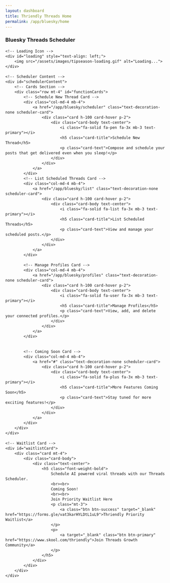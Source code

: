 ```yaml
---
layout: dashboard
title: Thriendly Threads Home
permalink: /app/bluesky/home
---
```


<style>
    .card-hover:hover {
        transform: translateY(-5px);
        box-shadow: 0 4px 15px rgba(0, 0, 0, 0.1);
        transition: all 0.3s ease;
        cursor: pointer;
    }

    /* Style for disabled cards */
    .disabled-card {
        pointer-events: none;
        opacity: 0.6;
    }

    /* Style for profile info */
    #profileInfo h5 {
        display: flex;
        align-items: left;
        color: #198755; /* Bootstrap success color */
    }

    #profilePicture {
        width: 30px;
        height: 30px;
        border-radius: 50%;
        margin-left: 10px;
    }

    /* Adjusted loading icon style */
    #loading img {
        width: 30px;
        height: 30px;
    }

    /* Style the Connect button */
    #connectThreadsButton {
        color: #fff;
        background-color: #198755; /* Bootstrap success color */
        border: none;
        padding: 10px 20px;
        font-size: 1rem;
        border-radius: 4px;
    }

    #connectThreadsButton:hover {
        background-color: #218838; /* Darker green on hover */
    }

    /* Hide content initially */
    #schedulerContent,
    #waitlistCard {
        display: none;
    }
</style>

<div id="content" class="container mt-4">
    <h3 class="mb-4 text-primary">Bluesky Threads Scheduler</h3>

    <!-- Loading Icon -->
    <div id="loading" style="text-align: left;">
        <img src="/assets/images/tipseason-loading.gif" alt="Loading...">
    </div>

    <!-- Scheduler Content -->
    <div id="schedulerContent">
        <!-- Cards Section -->
        <div class="row mt-4" id="functionCards">
            <!-- Schedule New Thread Card -->
            <div class="col-md-4 mb-4">
                <a href="/app/bluesky/scheduler" class="text-decoration-none scheduler-card">
                    <div class="card h-100 card-hover p-2">
                        <div class="card-body text-center">
                            <i class="fa-solid fa-pen fa-3x mb-3 text-primary"></i>
                            <h5 class="card-title">Schedule New Thread</h5>
                            <p class="card-text">Compose and schedule your posts that get delivered even when you sleep!</p>
                        </div>
                    </div>
                </a>
            </div>
            <!-- List Scheduled Threads Card -->
            <div class="col-md-4 mb-4">
                <a href="/app/bluesky/list" class="text-decoration-none scheduler-card">
                    <div class="card h-100 card-hover p-2">
                        <div class="card-body text-center">
                            <i class="fa-solid fa-list fa-3x mb-3 text-primary"></i>
                            <h5 class="card-title">List Scheduled Threads</h5>
                            <p class="card-text">View and manage your scheduled posts.</p>
                        </div>
                    </div>
                </a>
            </div>

            <!-- Manage Profiles Card -->
            <div class="col-md-4 mb-4">
                <a href="/app/bluesky/profiles" class="text-decoration-none scheduler-card">
                    <div class="card h-100 card-hover p-2">
                        <div class="card-body text-center">
                            <i class="fa-solid fa-user fa-3x mb-3 text-primary"></i>
                            <h5 class="card-title">Manage Profiles</h5>
                            <p class="card-text">View, add, and delete your connected profiles.</p>
                        </div>
                    </div>
                </a>
            </div>


            <!-- Coming Soon Card -->
            <div class="col-md-4 mb-4">
                <a href="#" class="text-decoration-none scheduler-card">
                    <div class="card h-100 card-hover p-2">
                        <div class="card-body text-center">
                            <i class="fa-solid fa-plus fa-3x mb-3 text-primary"></i>
                            <h5 class="card-title">More Features Coming Soon</h5>
                            <p class="card-text">Stay tuned for more exciting features!</p>
                        </div>
                    </div>
                </a>
            </div>
        </div>
    </div>

    <!-- Waitlist Card -->
    <div id="waitlistCard">
        <div class="card mt-4">
            <div class="card-body">
                <div class="text-center">
                    <h5 class="font-weight-bold">
                        Schedule AI powered viral threads with our Threads Scheduler.
                        <br><br>
                        Coming Soon!
                        <br><br>
                        Join Priority Waitlist Here
                        <p class="mt-3">
                            <a class="btn btn-success" target="_blank" href="https://forms.gle/vat3karHYLDtL1uL9">Thriendly Priority Waitlist</a>
                        </p>
                        <p>
                            <a target="_blank" class="btn btn-primary" href="https://www.skool.com/thriendly">Join Threads Growth Community</a>
                        </p>
                    </h5>
                </div>
            </div>
        </div>
    </div>
</div>

<!-- Scripts -->
<script type="module" src="{{ site.baseurl }}/assets/js/firebaseauth.js"></script>
<script>const SCHEDULER_URL = '{{ site.schedulerService }}';</script>
<!-- Include jQuery -->
<script src="https://code.jquery.com/jquery-3.6.0.min.js"></script>
<!-- Include Bootstrap JS and its dependencies -->
<script src="https://cdn.jsdelivr.net/npm/bootstrap@5/dist/js/bootstrap.bundle.min.js"></script>
<!-- Include the JavaScript file -->
<script src="{{ site.baseurl }}/assets/js/dashboard/bluesky/bluesky-home.js"></script>
